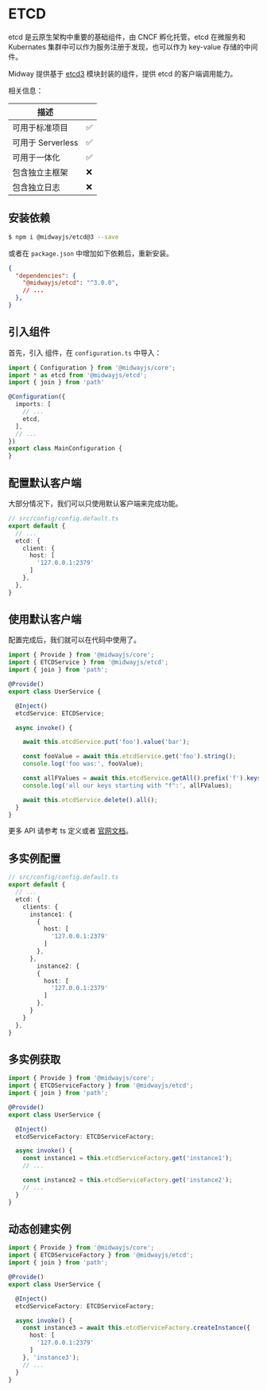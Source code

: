 # ETCD

etcd 是云原生架构中重要的基础组件，由 CNCF 孵化托管。etcd 在微服务和 Kubernates 集群中可以作为服务注册于发现，也可以作为 key-value 存储的中间件。

Midway 提供基于 [etcd3](https://github.com/microsoft/etcd3) 模块封装的组件，提供 etcd 的客户端调用能力。

相关信息：

| 描述              |      |
| ----------------- | ---- |
| 可用于标准项目    | ✅    |
| 可用于 Serverless | ✅    |
| 可用于一体化      | ✅    |
| 包含独立主框架    | ❌    |
| 包含独立日志      | ❌    |




## 安装依赖

```bash
$ npm i @midwayjs/etcd@3 --save
```

或者在 `package.json` 中增加如下依赖后，重新安装。

```json
{
  "dependencies": {
    "@midwayjs/etcd": "^3.0.0",
    // ...
  },
}
```




## 引入组件


首先，引入 组件，在 `configuration.ts` 中导入：

```typescript
import { Configuration } from '@midwayjs/core';
import * as etcd from '@midwayjs/etcd';
import { join } from 'path'

@Configuration({
  imports: [
    // ...
    etcd,
  ],
  // ...
})
export class MainConfiguration {
}
```



## 配置默认客户端

大部分情况下，我们可以只使用默认客户端来完成功能。

```typescript
// src/config/config.default.ts
export default {
  // ...
  etcd: {
    client: {
      host: [
        '127.0.0.1:2379'
      ]
    },
  },
}
```



## 使用默认客户端

配置完成后，我们就可以在代码中使用了。

```typescript
import { Provide } from '@midwayjs/core';
import { ETCDService } from '@midwayjs/etcd';
import { join } from 'path';

@Provide()
export class UserService {

  @Inject()
  etcdService: ETCDService;

  async invoke() {

    await this.etcdService.put('foo').value('bar');

    const fooValue = await this.etcdService.get('foo').string();
    console.log('foo was:', fooValue);

    const allFValues = await this.etcdService.getAll().prefix('f').keys();
    console.log('all our keys starting with "f":', allFValues);

    await this.etcdService.delete().all();
  }
}
```

更多 API 请参考 ts 定义或者 [官网文档](https://microsoft.github.io/etcd3/classes/etcd3.html)。



## 多实例配置

```typescript
// src/config/config.default.ts
export default {
  // ...
  etcd: {
    clients: {
      instance1: {
        {
          host: [
            '127.0.0.1:2379'
          ]
        },
      },
  		instance2: {
        {
          host: [
            '127.0.0.1:2379'
          ]
        },
      }
    }
  },
}
```



## 多实例获取

```typescript
import { Provide } from '@midwayjs/core';
import { ETCDServiceFactory } from '@midwayjs/etcd';
import { join } from 'path';

@Provide()
export class UserService {

  @Inject()
  etcdServiceFactory: ETCDServiceFactory;

  async invoke() {
    const instance1 = this.etcdServiceFactory.get('instance1');
    // ...

    const instance2 = this.etcdServiceFactory.get('instance2');
    // ...
  }
}
```



## 动态创建实例

```typescript
import { Provide } from '@midwayjs/core';
import { ETCDServiceFactory } from '@midwayjs/etcd';
import { join } from 'path';

@Provide()
export class UserService {

  @Inject()
  etcdServiceFactory: ETCDServiceFactory;

  async invoke() {
    const instance3 = await this.etcdServiceFactory.createInstance({
      host: [
        '127.0.0.1:2379'
      ]
    }, 'instance3');
    // ...
  }
}
```

